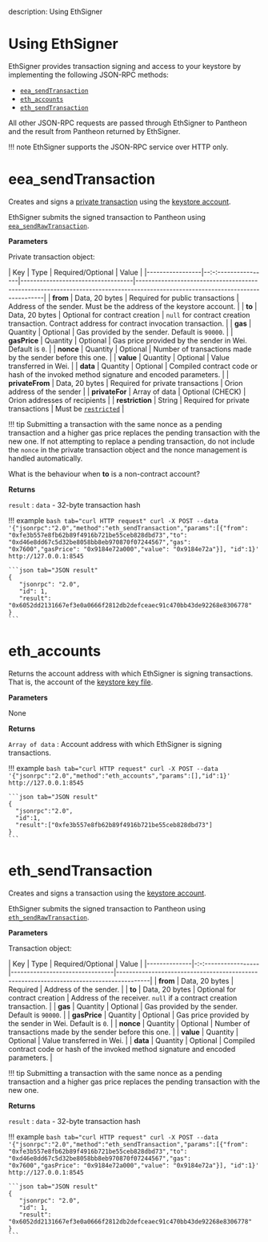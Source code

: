 description: Using EthSigner
<!--- END of page meta data -->

# Using EthSigner

EthSigner provides transaction signing and access to your keystore by implementing the following JSON-RPC 
methods:   

* [`eea_sendTransaction`](#eea_sendtransaction)
* [`eth_accounts`](#eth_accounts)
* [`eth_sendTransaction`](#eth_sendtransaction)

All other JSON-RPC requests are passed through EthSigner to Pantheon and the result from Pantheon returned 
by EthSigner. 

!!! note 
    EthSigner supports the JSON-RPC service over HTTP only. 

# eea_sendTransaction 

Creates and signs a [private transaction](https://docs.pantheon.pegasys.tech/en/stable/Privacy/Privacy-Overview/)
using the [keystore account]((../Using-EthSigner/Getting-Started.md#create-password-and-key-files)). 

EthSigner submits the signed transaction to Pantheon using [`eea_sendRawTransaction`](https://docs.pantheon.pegasys.tech/en/stable/Reference/JSON-RPC-API-Methods/#eea_sendrawtransaction). 

**Parameters**

Private transaction object: 

| Key             | Type                | Required/Optional                 | Value                                                                                                                         |
|-----------------|--:-:----------------|-----------------------------------|-------------------------------------------------------------------------------------------------------------------------------|
| **from**        | Data, 20&nbsp;bytes | Required for public transactions  | Address of the sender. Must be the address of the keystore account.                                                                                                        |
| **to**          | Data, 20&nbsp;bytes | Optional for contract creation    | `null` for contract creation transaction. Contract address for contract invocation transaction.                                                           |
| **gas**         | Quantity            | Optional                          | Gas provided by the sender. Default is `90000`.                                                                               |
| **gasPrice**    | Quantity            | Optional                          | Gas price provided by the sender in Wei. Default is `0`.                                                                      |
| **nonce**       | Quantity            | Optional                          | Number of transactions made by the sender before this one.                                                                    |
| **value**       | Quantity            | Optional                          | Value transferred in Wei.                                                                                                     |
| **data**        | Quantity            | Optional                          | Compiled contract code or hash of the invoked method signature and encoded parameters.                                        |
| **privateFrom** | Data, 20&nbsp;bytes | Required for private transactions | Orion address of the sender                                                                                                         |
| **privateFor**  | Array of data       | Optional (CHECK)                  | Orion addresses of recipients                                                                                                       |
| **restriction** | String              | Required for private transactions | Must be [`restricted`](https://docs.pantheon.pegasys.tech/en/stable/Privacy/Privacy-Overview/#private-transaction-attributes) |

!!! tip
    Submitting a transaction with the same nonce as a pending transaction and a higher gas price replaces 
    the pending transaction with the new one. If not attempting to replace a pending transaction, do not 
    include the `nonce` in the private transaction object and the nonce management is handled automatically. 

What is the behaviour when **to** is a non-contract account? 

**Returns**

`result` : `data` - 32-byte transaction hash

!!! example
    ```bash tab="curl HTTP request"
    curl -X POST --data '{"jsonrpc":"2.0","method":"eth_sendTransaction","params":[{"from": "0xfe3b557e8fb62b89f4916b721be55ceb828dbd73","to": "0xd46e8dd67c5d32be8058bb8eb970870f07244567","gas": "0x7600","gasPrice": "0x9184e72a000","value": "0x9184e72a"}], "id":1}' http://127.0.0.1:8545
    ```
    
    ```json tab="JSON result"
    {
       "jsonrpc": "2.0",
       "id": 1,
       "result": "0x6052dd2131667ef3e0a0666f2812db2defceaec91c470bb43de92268e8306778"
    }
    ```

# eth_accounts

Returns the account address with which EthSigner is signing transactions. That is, the account of the [keystore key file](../Using-EthSigner/Getting-Started.md#create-password-and-key-files).

**Parameters**

None

**Returns**

`Array of data` : Account address with which EthSigner is signing transactions.

!!! example
    ```bash tab="curl HTTP request"
    curl -X POST --data '{"jsonrpc":"2.0","method":"eth_accounts","params":[],"id":1}' http://127.0.0.1:8545
    ```
        
    ```json tab="JSON result"
    {
      "jsonrpc":"2.0",
      "id":1,
      "result":["0xfe3b557e8fb62b89f4916b721be55ceb828dbd73"]
    }
    ```

# eth_sendTransaction 

Creates and signs a transaction using the [keystore account]((../Using-EthSigner/Getting-Started.md#create-password-and-key-files)). 

EthSigner submits the signed transaction to Pantheon using [`eth_sendRawTransaction`](https://docs.pantheon.pegasys.tech/en/stable/Reference/JSON-RPC-API-Methods/#eth_sendrawtransaction). 

**Parameters**

Transaction object: 

| Key          | Type                | Required/Optional              | Value                                                                                  |
|--------------|-:-:-----------------|--------------------------------|----------------------------------------------------------------------------------------|
| **from**     | Data, 20&nbsp;bytes | Required                       | Address of the sender.                                                                 |
| **to**       | Data, 20&nbsp;bytes | Optional for contract creation | Address of the receiver. `null` if a contract creation transaction.                    |
| **gas**      | Quantity            | Optional                       | Gas provided by the sender. Default is `90000`.                                                           |
| **gasPrice** | Quantity            | Optional                       | Gas price provided by the sender in Wei. Default is `0`.                                              |
| **nonce**    | Quantity            | Optional                       | Number of transactions made by the sender before this one.                             |
| **value**    | Quantity            | Optional                       | Value transferred in Wei.                                                              |
| **data**     | Quantity            | Optional                       | Compiled contract code or hash of the invoked method signature and encoded parameters. |

!!! tip
    Submitting a transaction with the same nonce as a pending transaction and a higher gas price replaces 
    the pending transaction with the new one. 

**Returns**

`result` : `data` - 32-byte transaction hash

!!! example
    ```bash tab="curl HTTP request"
    curl -X POST --data '{"jsonrpc":"2.0","method":"eth_sendTransaction","params":[{"from": "0xfe3b557e8fb62b89f4916b721be55ceb828dbd73","to": "0xd46e8dd67c5d32be8058bb8eb970870f07244567","gas": "0x7600","gasPrice": "0x9184e72a000","value": "0x9184e72a"}], "id":1}' http://127.0.0.1:8545
    ```
    
    ```json tab="JSON result"
    {
       "jsonrpc": "2.0",
       "id": 1,
       "result": "0x6052dd2131667ef3e0a0666f2812db2defceaec91c470bb43de92268e8306778"
    }
    ```
